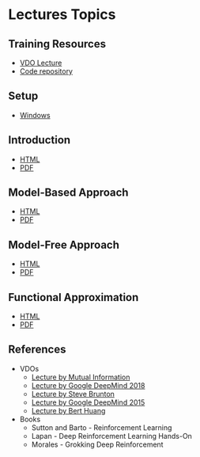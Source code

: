 # Lectures Topics

## Training Resources

- [VDO Lecture](https://www.youtube.com/playlist?list=PLNGLpHQhvGrvfreH3BPJkvWYCtrZTT-gL)
- [Code repository](https://github.com/warisa-cmu/rl-training-2025-codes)

## Setup

- [Windows](https://github.com/warisa-cmu/rl-training-2025-lectures/blob/main/src/T00_setup/windows.md)

## Introduction

- [HTML](src/T01_intro/T01.html)
- [PDF](src/T01_intro/T01.pdf)

## Model-Based Approach

- [HTML](src/T02_model_based/T02.html)
- [PDF](src/T02_model_based/T02.pdf)

## Model-Free Approach

- [HTML](src/T03_model_free/T03.html)
- [PDF](src/T03_model_free/T03.pdf)

## Functional Approximation

- [HTML](src/T04_functional_approx/T04.html)
- [PDF](src/T04_functional_approx/T04.pdf)

## References

- VDOs
  - [Lecture by Mutual Information](https://www.youtube.com/watch?v=NFo9v_yKQXA&list=PLzvYlJMoZ02Dxtwe-MmH4nOB5jYlMGBjr)
  - [Lecture by Google DeepMind 2018](https://www.youtube.com/playlist?list=PLqYmG7hTraZBKeNJ-JE_eyJHZ7XgBoAyb)
  - [Lecture by Steve Brunton](https://www.youtube.com/playlist?list=PLMrJAkhIeNNQe1JXNvaFvURxGY4gE9k74)
  - [Lecture by Google DeepMind 2015](https://www.youtube.com/playlist?list=PLqYmG7hTraZDM-OYHWgPebj2MfCFzFObQ)
  - [Lecture by Bert Huang](https://www.youtube.com/playlist?list=PLUenpfvlyoa0PB6_kqJ9WU7m6i6z1RhfJ)
- Books
  - Sutton and Barto - Reinforcement Learning
  - Lapan - Deep Reinforcement Learning Hands-On
  - Morales - Grokking Deep Reinforcement
